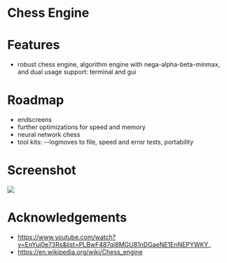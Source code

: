 # Chess Engine

# Features
- robust chess engine, algorithm engine with nega-alpha-beta-minmax, and dual usage support: terminal and gui  

# Roadmap

- endscreens  
- further optimizations for speed and memory  
- neural network chess  
- tool kits: --logmoves to file, speed and error tests, portability  

# Screenshot

![](https://user-images.githubusercontent.com/119146767/211708056-47aea29e-3217-417c-8b24-5561b6121f15.png)

# Acknowledgements
- https://www.youtube.com/watch?v=EnYui0e73Rs&list=PLBwF487qi8MGU81nDGaeNE1EnNEPYWKY_
- https://en.wikipedia.org/wiki/Chess_engine
